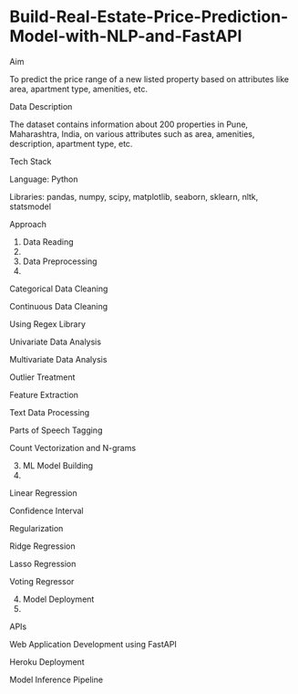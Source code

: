 # Build-Real-Estate-Price-Prediction-Model-with-NLP-and-FastAPI


Aim

To predict the price range of a new listed property based on attributes like area, apartment type,
amenities, etc.

Data Description

The dataset contains information about 200 properties in Pune, Maharashtra, India, on various
attributes such as area, amenities, description, apartment type, etc.

Tech Stack

Language: Python

Libraries:  pandas, numpy, scipy, matplotlib, seaborn, sklearn, nltk, statsmodel

Approach

1. Data Reading
2. 
3. Data Preprocessing
4. 
  Categorical Data Cleaning
  
  Continuous Data Cleaning
  
  Using Regex Library
  
  Univariate Data Analysis
  
  Multivariate Data Analysis
  
  Outlier Treatment
  
  Feature Extraction
  
  Text Data Processing
  
  Parts of Speech Tagging
  
  Count Vectorization and N-grams
  
3. ML Model Building
4. 
  Linear Regression
  
  Confidence Interval
  
  Regularization
  
  Ridge Regression
  
  Lasso Regression
  
  Voting Regressor
  
4. Model Deployment
5. 
  APIs
  
  Web Application Development using FastAPI
  
  Heroku Deployment
  
  Model Inference Pipeline
  
